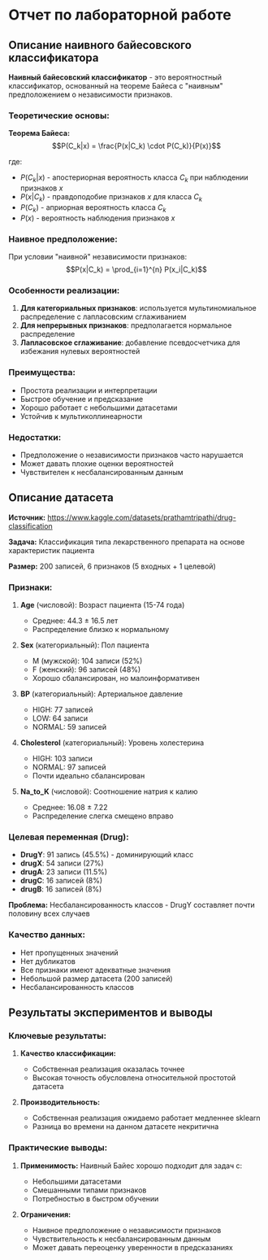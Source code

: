 # Отчет по лабораторной работе

## Описание наивного байесовского классификатора

**Наивный байесовский классификатор** - это вероятностный классификатор, основанный на теореме Байеса с "наивным" предположением о независимости признаков.

### Теоретические основы:

**Теорема Байеса:**
$$P(C_k|x) = \frac{P(x|C_k) \cdot P(C_k)}{P(x)}$$

где:
- $P(C_k|x)$ - апостериорная вероятность класса $C_k$ при наблюдении признаков $x$
- $P(x|C_k)$ - правдоподобие признаков $x$ для класса $C_k$
- $P(C_k)$ - априорная вероятность класса $C_k$
- $P(x)$ - вероятность наблюдения признаков $x$

### Наивное предположение:
При условии "наивной" независимости признаков:
$$P(x|C_k) = \prod_{i=1}^{n} P(x_i|C_k)$$

### Особенности реализации:

1. **Для категориальных признаков**: используется мультиномиальное распределение с лапласовским сглаживанием
2. **Для непрерывных признаков**: предполагается нормальное распределение
3. **Лапласовское сглаживание**: добавление псевдосчетчика для избежания нулевых вероятностей

### Преимущества:
- Простота реализации и интерпретации
- Быстрое обучение и предсказание
- Хорошо работает с небольшими датасетами
- Устойчив к мультиколлинеарности

### Недостатки:
- Предположение о независимости признаков часто нарушается
- Может давать плохие оценки вероятностей
- Чувствителен к несбалансированным данным

## Описание датасета


**Источник:** https://www.kaggle.com/datasets/prathamtripathi/drug-classification

**Задача:** Классификация типа лекарственного препарата на основе характеристик пациента

**Размер:** 200 записей, 6 признаков (5 входных + 1 целевой)

### Признаки:

1. **Age** (числовой): Возраст пациента (15-74 года)
   - Среднее: 44.3 ± 16.5 лет
   - Распределение близко к нормальному

2. **Sex** (категориальный): Пол пациента
   - M (мужской): 104 записи (52%)
   - F (женский): 96 записей (48%)
   - Хорошо сбалансирован, но малоинформативен

3. **BP** (категориальный): Артериальное давление
   - HIGH: 77 записей
   - LOW: 64 записи
   - NORMAL: 59 записей

4. **Cholesterol** (категориальный): Уровень холестерина
   - HIGH: 103 записи
   - NORMAL: 97 записей
   - Почти идеально сбалансирован

5. **Na_to_K** (числовой): Соотношение натрия к калию
   - Среднее: 16.08 ± 7.22
   - Распределение слегка смещено вправо

### Целевая переменная (Drug):

- **DrugY**: 91 запись (45.5%) - доминирующий класс
- **drugX**: 54 записи (27%)
- **drugA**: 23 записи (11.5%)
- **drugC**: 16 записей (8%)
- **drugB**: 16 записей (8%)

**Проблема:** Несбалансированность классов - DrugY составляет почти половину всех случаев

### Качество данных:
- Нет пропущенных значений
- Нет дубликатов
- Все признаки имеют адекватные значения
- Небольшой размер датасета (200 записей)
- Несбалансированность классов

## Результаты экспериментов и выводы

### Ключевые результаты:

1. **Качество классификации:**
   - Собственная реализация оказалась точнее
   - Высокая точность обусловлена относительной простотой датасета

2. **Производительность:**
   - Собственная реализация ожидаемо работает медленнее sklearn
   - Разница во времени на данном датасете некритична


### Практические выводы:

1. **Применимость:** Наивный Байес хорошо подходит для задач с:
   - Небольшими датасетами
   - Смешанными типами признаков
   - Потребностью в быстром обучении

2. **Ограничения:**
   - Наивное предположение о независимости признаков
   - Чувствительность к несбалансированным данным
   - Может давать переоценку уверенности в предсказаниях